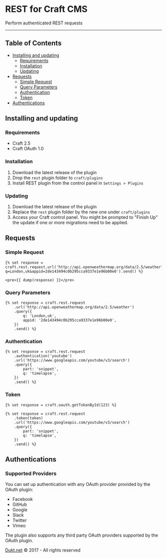 # REST for Craft CMS

Perform authenticated REST requests

-------------------------------------------

## Table of Contents

- [Installing and updating](#installing-and-updating)
    - [Requirements](#requirements)
    - [Installation](#installation)
    - [Updating](#updating)
- [Requests](#requests)
    - [Simple Request](#simple-request)
    - [Query Parameters](#query-parameters)
    - [Authentication](#authentication)
    - [Token](#token)
- [Authentications](#authentications)

## Installing and updating

### Requirements

- Craft 2.5
- Craft OAuth 1.0

### Installation

1. Download the latest release of the plugin
2. Drop the `rest` plugin folder to `craft/plugins`
3. Install REST plugin from the control panel in `Settings > Plugins`

### Updating

1. Download the latest release of the plugin
2. Replace the `rest` plugin folder by the new one under `craft/plugins`
3. Access your Craft control panel. You might be prompted to "Finish Up" the update if one or more migrations need to be applied.

## Requests

### Simple Request

    {% set response = craft.rest.request.url('http://api.openweathermap.org/data/2.5/weather?q=London,uk&appid=2de143494c0b295cca9337e1e96b00e0').send() %}

    <pre>{{ dump(response) }}</pre>

### Query Parameters

    {% set response = craft.rest.request
        .url('http://api.openweathermap.org/data/2.5/weather')
        .query({
            q: 'London,uk',
            appid: '2de143494c0b295cca9337e1e96b00e0',
        })
        .send() %}

### Authentication

    {% set response = craft.rest.request
        .authentication('youtube')
        .url('https://www.googleapis.com/youtube/v3/search')
        .query({
            part: 'snippet',
            q: 'timelapse',
        })
        .send() %}

### Token


    {% set response = craft.oauth.getTokenById(123) %}

    {% set response = craft.rest.request
        .token(token)
        .url('https://www.googleapis.com/youtube/v3/search')
        .query({
            part: 'snippet',
            q: 'timelapse',
        })
        .send() %}

## Authentications

### Supported Providers

You can set up authentication with any OAuth provider provided by the OAuth plugin:

- Facebook
- GitHub
- Google
- Slack
- Twitter
- Vimeo

The plugin also supports any third party OAuth providers supported by the OAuth plugin.

[Dukt.net](https://dukt.net/) © 2017 - All rights reserved
